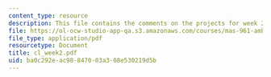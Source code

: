 ```yaml
---
content_type: resource
description: This file contains the comments on the projects for week 2 by the student.
file: https://ol-ocw-studio-app-qa.s3.amazonaws.com/courses/mas-961-ambient-intelligence-spring-2005/ba0c292eac98847003a308e530219d5b_cl_week2.pdf
file_type: application/pdf
resourcetype: Document
title: cl_week2.pdf
uid: ba0c292e-ac98-8470-03a3-08e530219d5b
---
```

